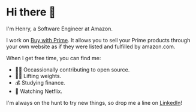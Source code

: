 # Hi there 👋

I'm Henry, a Software Engineer at Amazon.

I work on [Buy with Prime](https://buywithprime.amazon.com/).
It allows you to sell your Prime products through your own website as if they
were listed and fulfilled by amazon.com.

When I get free time, you can find me:

- 👨‍💻 Occassionally contributing to open source.
- 🏋️‍♂️ Lifting weights.
- 💰 Studying finance.
- 🍿 Watching Netflix.

I'm always on the hunt to try new things, so drop me a line on [LinkedIn](https://www.linkedin.com/in/henryfraser1/)!

